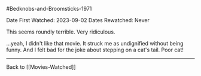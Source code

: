 #Bedknobs-and-Broomsticks-1971

Date First Watched:  2023-09-02
Dates Rewatched:  Never

This seems roundly terrible.  Very ridiculous.

...yeah, I didn't like that movie.  It struck me as undignified without being funny.  And I felt bad for the joke about stepping on a cat's tail.  Poor cat!

---
Back to [[Movies-Watched]]